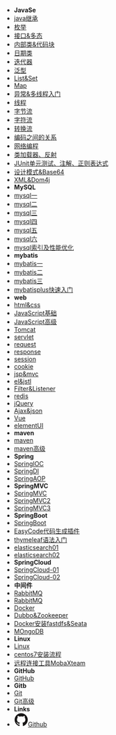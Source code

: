 - **JavaSe**
- [java继承](java继承)
- [枚举](枚举)
- [接口&多态](接口&多态)
- [内部类&代码块](内部类、权限修饰符、代码块)
- [日期类](日期类)
- [迭代器](迭代器)
- [泛型](泛型)
- [List&Set](List、Collections、set)
- [Map](Map、斗地主排序、冒泡排序)
- [异常&多线程入门](异常&多线程入门)
- [线程](线程)
- [字节流](File类、递归、字节流)
- [字符流](字符流、IO流处理异常、缓冲流)
- [转换流](转换流)
- [编码之间的关系](ASCII、Unicode、GBK、UTF-8之间的关系)
- [网络编程](网络编程)
- [类加载器、反射](类加载器、反射)
- [JUnit单元测试、注解、正则表达式](JUnit单元测试、注解、正则表达式)
- [设计模式&Base64](设计模式&Base64)
- [XML&Dom4j](XML&Dom4j)
- **MySQL**
- [mysql一](mysql_01)
- [mysql二](mysql_02)
- [mysql三](mysql_03)
- [mysql四](mysql_04)
- [mysql五](mysql_05)
- [mysql六](mysql_06)
- [mysql索引及性能优化](mysql索引及性能优化)
- **mybatis**
- [mybatis一](mybatis_01)
- [mybatis二](mybatis_02)
- [mybatis三](mybatis_03)
- [mybatisplus快速入门](mybatisplus快速入门)
- **web**
- [html&css](html&css)
- [JavaScript基础](JavaScript基础)
- [JavaScript高级](JavaScript高级)
- [Tomcat](Tomcat)
- [servlet](servlet)
- [request](request)
- [response](response)
- [session](session)
- [cookie](cookie)
- [jsp&mvc](jsp&mvc)
- [el&jstl](el&jstl)
- [Filter&Listener](Filter&Listener)
- [redis](redis)
- [jQuery](jQuery)
- [Ajax&json](Ajax&json)
- [Vue](Vue)
- [elementUI](elementUI)
- **maven**
- [maven](maven)
- [maven高级](maven高级)
- **Spring**
- [SpringIOC](SpringIOC)
- [SpringDI](SpringDI)
- [SpringAOP](SpringAOP)
- **SpringMVC**
- [SpringMVC](SpringMVC)
- [SpringMVC2](SpringMVC2)
- [SpringMVC3](SpringMVC3)
- **SpringBoot**
- [SpringBoot](SpringBoot)
- [EasyCode代码生成插件](EasyCode代码生成插件)
- [thymeleaf语法入门](thymeleaf语法入门)
- [elasticsearch01](elasticsearch01)
- [elasticsearch02](elasticsearch02)
- **SpringCloud**
- [SpringCloud-01](SpringCloud-01)
- [SpringCloud-02](SpringCloud-02)
- **中间件**
- [RabbitMQ](rabbitmq)
- [RabbitMQ](rabbitmq_linux安装)
- [Docker](docker)
- [Dubbo&Zookeeper](Dubbo&Zookeeper)
- [Docker安装fastdfs&Seata](docker安装fastdfs&Seata)
- [MOngoDB](MongoDB)
- **Linux**
- [Linux](Linux)
- [centos7安装流程](centos7安装流程)
- [远程连接工具MobaXteam](远程连接工具MobaXteam)
- **GitHub**
- [GitHub](GitHub)
- **Gitb**
- [Git](Git)
- [Git高级](Git高级)
- **Links**
- [![Github](assets/img/github.svg)Github](https://github.com/HJ-king-cell/github.io)